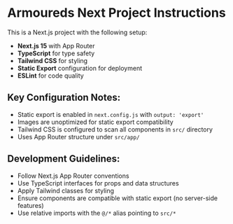 <!-- Use this file to provide workspace-specific custom instructions to Copilot. For more details, visit https://code.visualstudio.com/docs/copilot/copilot-customization#_use-a-githubcopilotinstructionsmd-file -->

# Armoureds Next Project Instructions

This is a Next.js project with the following setup:
- **Next.js 15** with App Router
- **TypeScript** for type safety
- **Tailwind CSS** for styling
- **Static Export** configuration for deployment
- **ESLint** for code quality

## Key Configuration Notes:
- Static export is enabled in `next.config.js` with `output: 'export'`
- Images are unoptimized for static export compatibility
- Tailwind CSS is configured to scan all components in `src/` directory
- Uses App Router structure under `src/app/`

## Development Guidelines:
- Follow Next.js App Router conventions
- Use TypeScript interfaces for props and data structures
- Apply Tailwind classes for styling
- Ensure components are compatible with static export (no server-side features)
- Use relative imports with the `@/*` alias pointing to `src/*`
